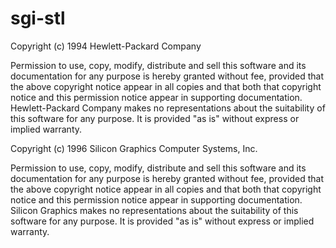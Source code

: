 sgi-stl
=======

Copyright (c) 1994
Hewlett-Packard Company

Permission to use, copy, modify, distribute and sell this software
and its documentation for any purpose is hereby granted without fee,
provided that the above copyright notice appear in all copies and
that both that copyright notice and this permission notice appear
in supporting documentation.  Hewlett-Packard Company makes no
representations about the suitability of this software for any
purpose.  It is provided "as is" without express or implied warranty.


Copyright (c) 1996
Silicon Graphics Computer Systems, Inc.

Permission to use, copy, modify, distribute and sell this software
and its documentation for any purpose is hereby granted without fee,
provided that the above copyright notice appear in all copies and
that both that copyright notice and this permission notice appear
in supporting documentation.  Silicon Graphics makes no
representations about the suitability of this software for any
purpose.  It is provided "as is" without express or implied warranty.

